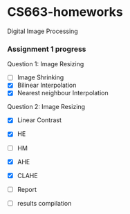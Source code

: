 # CS663-homeworks
Digital Image Processing

### Assignment 1 progress

Question 1: Image Resizing

- [ ] Image Shrinking
- [x] Bilinear Interpolation
- [x] Nearest neighbour Interpolation

Question 2: Image Resizing

- [x] Linear Contrast
- [x] HE
- [ ] HM
- [x] AHE
- [x] CLAHE


- [ ] Report 
- [ ] results compilation
